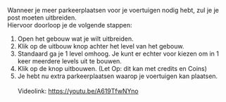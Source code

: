 Wanneer je meer parkeerplaatsen voor je voertuigen nodig hebt, zul je je post moeten uitbreiden.<br/>
Hiervoor doorloop je de volgende stappen:<br/>
1. Open het gebouw wat je wilt uitbreiden.
2. Klik op de uitbouw knop achter het level van het gebouw.
3. Standaard ga je 1 level omhoog. Je kunt er echter voor kiezen om in 1 keer meerdere levels uit te bouwen.
4. Klik op de knop uitbouwen. (Let Op: dit kan met credits en Coins)
5. Je hebt nu extra parkeerplaatsen waarop je voertuigen kan plaatsen.
<br/><br/>
Videolink: https://youtu.be/A619TfwNYno